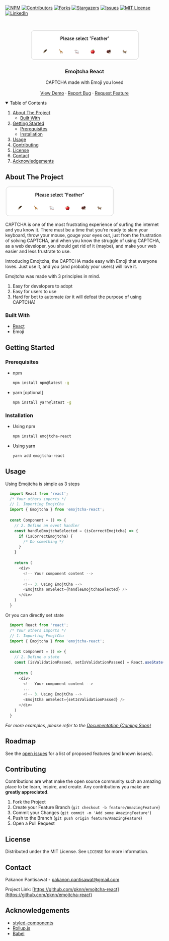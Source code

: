 <!--
*** Thanks for checking out the Best-README-Template. If you have a suggestion
*** that would make this better, please fork the repo and create a pull request
*** or simply open an issue with the tag "enhancement".
*** Thanks again! Now go create something AMAZING! :D
-->

<!-- PROJECT SHIELDS -->
<!--
*** I'm using markdown "reference style" links for readability.
*** Reference links are enclosed in brackets [ ] instead of parentheses ( ).
*** See the bottom of this document for the declaration of the reference variables
*** for contributors-url, forks-url, etc. This is an optional, concise syntax you may use.
*** https://www.markdownguide.org/basic-syntax/#reference-style-links
-->

[![NPM][npm-shield]][npm-url]
[![Contributors][contributors-shield]][contributors-url]
[![Forks][forks-shield]][forks-url]
[![Stargazers][stars-shield]][stars-url]
[![Issues][issues-shield]][issues-url]
[![MIT License][license-shield]][license-url]
[![LinkedIn][linkedin-shield]][linkedin-url]

<!-- PROJECT LOGO -->
<br />
<p align="center">
    <a href="https://github.com/pknn/emojtcha-react">
      <img src="screenshot.png" alt="Logo">
    </a>
  <h3 align="center">Emojtcha React</h3>

  <p align="center">
    CAPTCHA made with Emoji you loved
    <br />
    <br />
    <a href="https://codesandbox.io/s/musing-banach-nw118?file=/src/App.js">View Demo</a>
    ·
    <a href="https://github.com/pknn/emojtcha-react/issues">Report Bug</a>
    ·
    <a href="https://github.com/pknn/emojtcha-react/issues">Request Feature</a>
  </p>
</p>

<!-- TABLE OF CONTENTS -->
<details open="open">
  <summary>Table of Contents</summary>
  <ol>
    <li>
      <a href="#about-the-project">About The Project</a>
      <ul>
        <li><a href="#built-with">Built With</a></li>
      </ul>
    </li>
    <li>
      <a href="#getting-started">Getting Started</a>
      <ul>
        <li><a href="#prerequisites">Prerequisites</a></li>
        <li><a href="#installation">Installation</a></li>
      </ul>
    </li>
    <li><a href="#usage">Usage</a></li>
    <li><a href="#contributing">Contributing</a></li>
    <li><a href="#license">License</a></li>
    <li><a href="#contact">Contact</a></li>
    <li><a href="#acknowledgements">Acknowledgements</a></li>
  </ol>
</details>

<!-- ABOUT THE PROJECT -->

## About The Project

![Product Name Screen Shot][product-screenshot]

CAPTCHA is one of the most frustrating experience of surfing the internet and you know it. There must be a time that you're ready to slam your keyboard, throw your mouse, gouge your eyes out, just from the frustration of solving CAPTCHA, and when you know the struggle of using CAPTCHA, as a web developer, you should get rid of it (maybe), and make your web easier and less frustrate to use.

Introducing Emojtcha, the CAPTCHA made easy with Emoji that everyone loves. Just use it, and you (and probably your users) will love it.

Emojtcha was made with 3 principles in mind.  
1. Easy for developers to adopt
2. Easy for users to use
3. Hard for bot to automate (or it will defeat the purpose of using CAPTCHA)

### Built With

- [React](https://reactjs.org)
- Emoji

<!-- GETTING STARTED -->

## Getting Started


### Prerequisites

- npm
  ```sh
  npm install npm@latest -g
  ```
- yarn [optional]

  ```sh
  npm install yarn@latest -g
  ```

### Installation

- Using npm
  ```sh
  npm install emojtcha-react
  ```
- Using yarn
  ```sh
  yarn add emojtcha-react
  ```

<!-- USAGE EXAMPLES -->

## Usage

Using Emojtcha is simple as 3 steps  
  ```js
    import React from 'react';
    /* Your others imports */
    // 1. Importing EmojtCha
    import { Emojtcha } from 'emojtcha-react';

    const Component = () => {
      // 2. Define an event handler
      const handleEmojtchaSelected = (isCorrectEmojtcha) => {
        if (isCorrectEmojtcha) {
          /* Do something */
        }
      }

      return (
        <div>
          <!-- Your component content -->
          ...
          <!-- 3. Using EmojtCha -->
          <EmojtCha onSelect={handleEmojtchaSelected} />
        </div>
      )
    }
  ```

Or you can directly set state
  ```js
    import React from 'react';
    /* Your others imports */
    // 1. Importing EmojtCha
    import { Emojtcha } from 'emojtcha-react';

    const Component = () => {
      // 2. Define a state
      const [isValidationPassed, setIsValidationPassed] = React.useState(false)

      return (
        <div>
          <!-- Your component content -->
          ...
          <!-- 3. Using EmojtCha -->
          <EmojtCha onSelect={setIsValidationPassed} />
        </div>
      )
    }
  ```

_For more examples, please refer to the [Documentation (Coming Soon)](https://example.com)_

<!-- ROADMAP -->

## Roadmap

See the [open issues](https://github.com/pknn/emojtcha-react/issues) for a list of proposed features (and known issues).

<!-- CONTRIBUTING -->

## Contributing

Contributions are what make the open source community such an amazing place to be learn, inspire, and create. Any contributions you make are **greatly appreciated**.

1. Fork the Project
2. Create your Feature Branch (`git checkout -b feature/AmazingFeature`)
3. Commit your Changes (`git commit -m 'Add some AmazingFeature'`)
4. Push to the Branch (`git push origin feature/AmazingFeature`)
5. Open a Pull Request

<!-- LICENSE -->

## License

Distributed under the MIT License. See `LICENSE` for more information.

<!-- CONTACT -->

## Contact

Pakanon Pantisawat - pakanon.pantisawat@gmail.com

Project Link: [https://github.com/pknn/emojtcha-react](https://github.com/pknn/emojtcha-react)

<!-- ACKNOWLEDGEMENTS -->

## Acknowledgements

- [styled-components](https://styled-components.com)
- [Rollup.js](https://rollupjs.org)
- [Babel](https://babeljs.io)

<!-- MARKDOWN LINKS & IMAGES -->
<!-- https://www.markdownguide.org/basic-syntax/#reference-style-links -->

[npm-shield]: https://img.shields.io/npm/v/emojtcha-react?style=flat-square
[npm-url]: https://www.npmjs.com/package/emojtcha-react
[contributors-shield]: https://img.shields.io/github/contributors/pknn/emojtcha?style=flat-square
[contributors-url]: https://github.com/pknn/emojtcha-react/graphs/contributors
[forks-shield]: https://img.shields.io/github/forks/pknn/emojtcha-react?style=flat-square
[forks-url]: https://github.com/pknn/emojtcha-react/network/members
[stars-shield]: https://img.shields.io/github/stars/pknn/emojtcha-react?style=flat-square
[stars-url]: https://github.com/pknn/emojtcha-react/stargazers
[issues-shield]: https://img.shields.io/github/issues/pknn/emojtcha-react?style=flat-square
[issues-url]: https://github.com/pknn/emojtcha-react/issues
[license-shield]: https://img.shields.io/github/license/pknn/emojtcha-react?logoColor=green&style=flat-square
[license-url]: https://github.com/pknn/emojtcha-react/blob/master/LICENSE
[linkedin-shield]: https://img.shields.io/badge/linkedin-connect-blue?style=flat-square
[linkedin-url]: https://www.linkedin.com/in/pakanon-pantisawat-44316b170/
[product-screenshot]: screenshot.png
